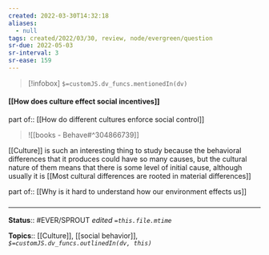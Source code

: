 ```yaml
---
created: 2022-03-30T14:32:18 
aliases:
  - null
tags: created/2022/03/30, review, node/evergreen/question
sr-due: 2022-05-03
sr-interval: 3
sr-ease: 159
---
```

> [!infobox]
`$=customJS.dv_funcs.mentionedIn(dv)`

#### [[How does culture effect social incentives]] 

part of:: [[How do different cultures enforce social control]]

> ![[books - Behave#^304866739]]

[[Culture]] is such an interesting thing to study because the behavioral differences that it produces could have so many causes, but the cultural nature of them means that there is some level of initial cause,
although usually it is [[Most cultural differences are rooted in material differences]]

part of:: [[Why is it hard to understand how our environment effects us]]

### <hr class="footnote"/>

**Status**:: #EVER/SPROUT
*edited `=this.file.mtime`*

**Topics**:: [[Culture]], [[social behavior]], 
*`$=customJS.dv_funcs.outlinedIn(dv, this)`*
